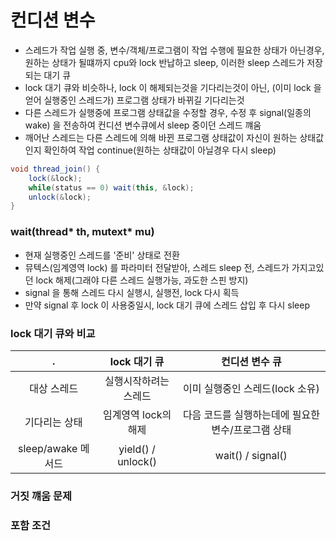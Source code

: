 # 컨디션 변수
* 스레드가 작업 실행 중, 변수/객체/프로그램이 작업 수행에 필요한 상태가 아닌경우, 원하는 상태가 될떄까지 cpu와 lock 반납하고 sleep, 이러한 sleep 스레드가 저장되는 대기 큐
* lock 대기 큐와 비슷하나, lock 이 해제되는것을 기다리는것이 아닌, (이미 lock 을 얻어 실행중인 스레드가) 프로그램 상태가 바뀌길 기다리는것
* 다른 스레드가 실행중에 프로그램 상태값을 수정할 경우, 수정 후 signal(일종의 wake) 을 전송하여 컨디션 변수큐에서 sleep 중이던 스레드 꺠움
* 깨어난 스레드는 다른 스레드에 의해 바뀐 프로그램 상태값이 자신이 원하는 상태값인지 확인하여 작업 continue(원하는 상태값이 아닐경우 다시 sleep)

```java
void thread_join() {
	lock(&lock);
	while(status == 0) wait(this, &lock);
	unlock(&lock);
}
```

### wait(thread* th, mutext* mu)
* 현재 실행중인 스레드를 '준비' 상태로 전환
* 뮤텍스(임계영역 lock) 를 파라미터 전달받아, 스레드 sleep 전, 스레드가 가지고있던 lock 해제(그래야 다른 스레드 실행가능, 과도한 스핀 방지)
* signal 을 통해 스레드 다시 실행시, 실행전, lock 다시 획득
* 만약 signal 후 lock 이 사용중일시, lock 대기 큐에 스레드 삽입 후 다시 sleep

### lock 대기 큐와 비교

|.|lock 대기 큐|컨디션 변수 큐|
|:---:|:---:|:---:|
|대상 스레드|실행시작하려는 스레드|이미 실행중인 스레드(lock 소유)|
|기다리는 상태|임계영역 lock의 해제|다음 코드를 실행하는데에 필요한 변수/프로그램 상태|
|sleep/awake 메서드|yield() / unlock()|wait() / signal()|

### 거짓 꺠움 문제

### 포함 조건